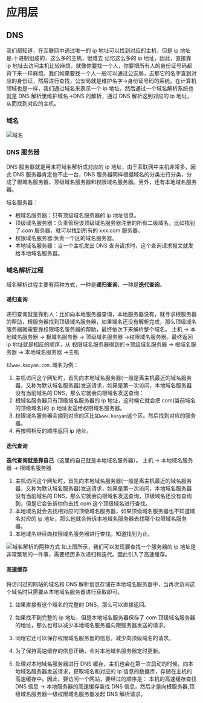 # 应用层

## DNS

我们都知道，在互联网中通过唯一的 ip 地址可以找到对应的主机，但是 ip 地址是.十进制组成的，这么多的主机，很难去
记忆这么多的 ip 地址，因此，直接靠 ip 地址去访问主机比较麻烦，就像你要找一个人，你要把所有人的身份证号码都背下来一样麻烦。我们如果要找一个人一般可以通过公安局，去那它的名字查到对应的身份证，然后进行查找，公安局就是维护名字->身份证号码的系统。在计算机领域也是一样，我们通过域名来表示一个 ip 地址，然后通过一个域名解析系统也就是 DNS 解析里维护域名->DNS 的解析，通过 DNS 解析这到对应的 ip 地址，从而找到对应的主机。

### 域名

![域名](https://ftp.bmp.ovh/imgs/2021/03/96bb22fc11942e53.png)

### DNS 服务器

DNS 服务器就是用来将域名解析成对应的 ip 地址，由于互联网中主机非常多，因此 DNS 服务器肯定也不止一台，DNS 服务器同样根据域名的分类进行分类，分成了根域名服务器，顶级域名服务器和权限域名服务器。另外，还有本地域名服务器。

域名服务器：

- 根域名服务器：只有顶级域名服务器的 ip 地址信息。
- 顶级域名服务器：负责管理该顶级域名服务器注册的所有二级域名。比如找到了.com 服务器，就可以找到所有的 xxx.com 服务器。
- 权限域名服务器:负责一个区的域名服务器。
- 本地域名服务器：当一个主机发出 DNS 查询请求时，这个查询请求报文就发给本地域名服务器。

### 域名解析过程

域名解析过程主要有两种方式，一种是**递归查询**，一种是**迭代查询**。

#### 递归查询

递归查询就是靠别人：比如向本地服务器查询，本地服务器没有，就寻求根服务器的帮助，根服务器找到顶级域名服务器，如果域名还没有解析完成，那么顶级域名服务器就需要靠权限域名服务器的帮助，最终依次下来解析整个域名。
主机 -> 本地域名服务器 -> 根域名服务器 -> 顶级域名服务器 ->权限域名服务器。最终返回 ip 地址就是相反的顺序，从
权限域名服务器得到的->顶级域名服务器 -> 根域名服务器 -> 本地域名服务器 ->主机

以`www.kaoyan.com.`域名为例：

1. 主机访问这个网址时，首先向本地域名服务器(一般是离主机最近的域名服务器，又称为默认域名服务器)发送请求，如果是第一次访问，本地域名服务器没有当前域名的 DNS，那么它就会向根域名发送查询：
2. 根域名服务器只有顶级域名服务器的 ip 地址，这时候它就会把 com(当前域名的顶级域名)的 ip 地址发送给权限域名服务器。
3. 权限域名服务器会摘到对应的区比如`www.kaoyan`这个区。然后找到对应的服务器。
4. 再按照相反的顺序返回 ip 地址。

#### 迭代查询

**迭代查询就是靠自己**（这里的自己就是本地域名服务器）。
主机 -> 本地域名服务器 -> 根域名服务器

1. 主机访问这个网址时，首先向本地域名服务器(一般是离主机最近的域名服务器，又称为默认域名服务器)发送请求，如果是第一次访问，本地域名服务器没有当前域名的 DNS，那么它就会向根域名发送查询，顶级域名还没有查询到，但是它会告诉你你去找 com 这个顶级域名进行查找。
2. 本地域名就会去找相对应的顶级域名服务器，如果顶级域名服务器也不知道域名对应的 ip 地址，那么他就会告诉本地域名服务器去找哪个权限域名服务器。
3. 本地域名继续向权限域名服务器进行查找。知道找到为止。

![域名解析的两种方式](https://ftp.bmp.ovh/imgs/2021/03/6abe15ac32f25858.png)
如上图所示，我们可以发现要查找一个服务器的 ip 地址是非常繁琐的一件事，需要经历多次递归和迭代。因此引入了高速缓存。

#### 高速缓存

将访问过的网站的域名和 DNS 解析信息存储在本地域名服务器中，当再次访问这个域名时只需要从本地域名服务器进行获取即可。

1. 如果直接有这个域名的完整的 DNS，那么可以直接返回。
2. 如果找不到完整的 ip 地址，但是本地域名服务器保存了.com 顶级域名服务器的地址，那么也可以减少本地域名服务器向跟服务器发送的请求。
3. 同理它还可以保存权限域名服务器的信息，减少向顶级域名的请求。

4. 为了保持高速缓存的信息正确，会对本地域名服务器定时更新。
5. 处理对本地域名服务器进行 DNS 缓存，主机也会在第一次启动的时候，向本地域名服务器发送请求，获取域名和对应的 ip 信息的数据库，存储在主机的高速缓存中。因此，要访问一个网站，要经过的顺序是：
   本机的高速缓存查找 DNS 信息 -> 本地服务器的高速缓存查找 DNS 信息，然后才是向根服务器,顶级域名服务器一级权限域名服务器发起 DNS 解析请求。
